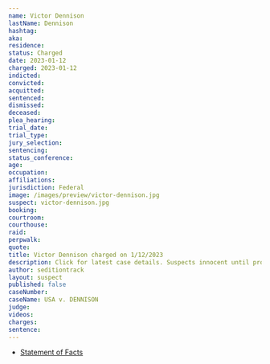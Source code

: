 ```yaml
---
name: Victor Dennison
lastName: Dennison
hashtag: 
aka:
residence: 
status: Charged
date: 2023-01-12
charged: 2023-01-12
indicted:
convicted:
acquitted:
sentenced:
dismissed:
deceased:
plea_hearing:
trial_date:
trial_type:
jury_selection:
sentencing:
status_conference:
age:
occupation:
affiliations:
jurisdiction: Federal
image: /images/preview/victor-dennison.jpg
suspect: victor-dennison.jpg
booking:
courtroom:
courthouse:
raid:
perpwalk:
quote:
title: Victor Dennison charged on 1/12/2023
description: Click for latest case details. Suspects innocent until proven guilty.
author: seditiontrack
layout: suspect
published: false
caseNumber: 
caseName: USA v. DENNISON
judge:
videos:
charges:
sentence:
---
```

- [Statement of Facts](https://storage.courtlistener.com/recap/gov.uscourts.dcd.250986/gov.uscourts.dcd.250986.1.1.pdf)
